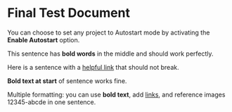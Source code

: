 # Final Test Document

You can choose to set any project to Autostart mode by activating the **Enable Autostart** option.

This sentence has **bold words** in the middle and should work perfectly.

Here is a sentence with a [helpful link](https://example.com) that should not break.

**Bold text at start** of sentence works fine.

Multiple formatting: you can use **bold text**, add [links](https://test.com), and reference images 12345-abcde in one sentence.
